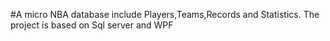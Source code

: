 #A micro NBA database include Players,Teams,Records and Statistics.
The project is based on Sql server and WPF
